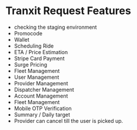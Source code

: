 # Tranxit Request Features

* checking the staging environment
* Promocode
* Wallet
* Scheduling Ride
* ETA / Price Estimation
* Stripe Card Payment
* Surge Pricing
* Fleet Management
* User Management
* Provider Management
* Dispatcher Management
* Account Management
* Fleet Management
* Mobile OTP Verification
* Summary / Daily target
* Provider can cancel till the user is picked up.
